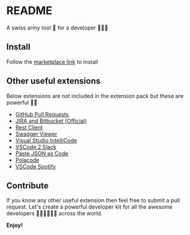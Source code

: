# README

A swiss army tool 🧰 for a developer 👨🏻‍💻

## Install

Follow the [marketplace link](https://marketplace.visualstudio.com/items?itemName=AneshParvatha.full-stack-extension-pack) to install

## Other useful extensions

Below extensions are not included in the extension pack but these are powerful 💪🔥

- [GitHub Pull Requests](https://marketplace.visualstudio.com/items?itemName=dbaeumer.vscode-eslint)
- [JIRA and Bitbucket (Official)](https://marketplace.visualstudio.com/items?itemName=Atlassian.atlascode)
- [Rest Client](https://marketplace.visualstudio.com/items?itemName=humao.rest-client)
- [Swagger Viewer](https://marketplace.visualstudio.com/items?itemName=Arjun.swagger-viewer)
- [Visual Studio IntelliCode](https://marketplace.visualstudio.com/items?itemName=VisualStudioExptTeam.VSIntelliCode)
- [VSCode 2 Slack](https://marketplace.visualstudio.com/items?itemName=siesing.vscode2slack)
- [Paste JSON as Code](https://marketplace.visualstudio.com/items?itemName=quicktype.quicktype)
- [Polacode](https://marketplace.visualstudio.com/items?itemName=pnp.polacode)
- [VSCode Spotify](https://marketplace.visualstudio.com/items?itemName=shyykoserhiy.vscode-spotify)

## Contribute

If you know any other useful extension then feel free to submit a pull request. Let's create a powerful developer kit for all the awesome developers 👨🏻‍💻👩🏻‍💻 across the world.

**Enjoy!**

